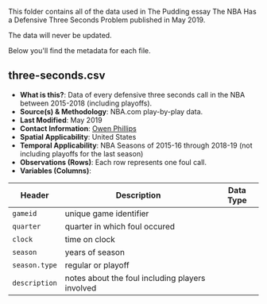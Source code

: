 This folder contains all of the data used in The Pudding essay The NBA Has a Defensive Three Seconds Problem published in May 2019.

The data will never be updated.

Below you'll find the metadata for each file.

## three-seconds.csv

-   **What is this?**: Data of every defensive three seconds call in the NBA between 2015-2018 (including playoffs).
-   **Source(s) & Methodology**: NBA.com play-by-play data.
-   **Last Modified**: May 2019
-   **Contact Information**: [Owen Phillips](mailto:owenlhjphillips@gmail.com)
-   **Spatial Applicability**: United States
-   **Temporal Applicability**: NBA Seasons of 2015-16 through 2018-19 (not including playoffs for the last season)
-   **Observations (Rows)**: Each row represents one foul call.
-   **Variables (Columns)**:

| Header | Description | Data Type |
| --- | --- | --- |
| `gameid` | unique game identifier | 
| `quarter` | quarter in which foul occured | 
| `clock` | time on clock | 
| `season` | years of season | 
| `season.type` | regular or playoff | 
| `description` | notes about the foul including players involved | 
